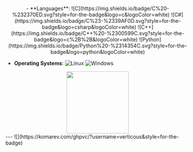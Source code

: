 <p align="center">
- **Languages**:
    ![C](https://img.shields.io/badge/C%20-%232370ED.svg?style=for-the-badge&logo=c&logoColor=white)
    ![C#](https://img.shields.io/badge/C%23-%2339AF0D.svg?style=for-the-badge&logo=csharp&logoColor=white)
    ![C++](https://img.shields.io/badge/C++%20-%2300599C.svg?style=for-the-badge&logo=c%2B%2B&logoColor=white)
    ![Python](https://img.shields.io/badge/Python%20-%2314354C.svg?style=for-the-badge&logo=python&logoColor=white)
<br>

- **Operating Systems**:
    ![Linux](https://img.shields.io/badge/Linux-FCC624?style=for-the-badge&logo=linux&logoColor=white) 
    ![Windows](https://img.shields.io/badge/Windows-00A7FF?style=for-the-badge&logo=windows&logoColor=white) 

<div align="center">
  <img height="170em" src="https://github-readme-stats.vercel.app/api/top-langs/?username=verticous&layout=compact&theme=white&icon_color=2a84ea&hide_border=true&bg_color=00000000&text_color=2a84ea" />
</div>
---
![](https://komarev.com/ghpvc/?username=verticous&style=for-the-badge)

</p>
